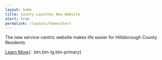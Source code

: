 ```yaml
---
layout: home
title: County Launches New Website
alert: true
permalink: /layouts/home/alert
---
```


The new service-centric website makes life easier for Hillsborough County Residents

[Learn More](#){: .btn.btn-lg.btn-primary}
